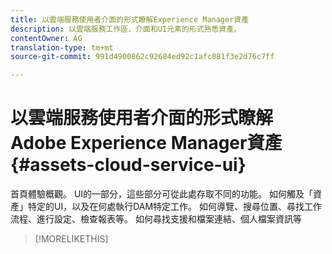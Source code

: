```yaml
---
title: 以雲端服務使用者介面的形式瞭解Experience Manager資產
description: 以雲端服務工作區、介面和UI元素的形式熟悉資產。
contentOwner: AG
translation-type: tm+mt
source-git-commit: 991d4900862c92684ed92c1afc081f3e2d76c7ff

---
```



# 以雲端服務使用者介面的形式瞭解Adobe Experience Manager資產 {#assets-cloud-service-ui}

<!--
TBD: Removing this article for now from TOC.
Need to rewrite this getting started content post-GA.

-->

首頁體驗概觀。
UI的一部分，這些部分可從此處存取不同的功能。
如何觸及「資產」特定的UI，以及在何處執行DAM特定工作。
如何導覽、搜尋位置、尋找工作流程、進行設定、檢查報表等。
如何尋找支援和檔案連結、個人檔案資訊等

>[!MORELIKETHIS]

